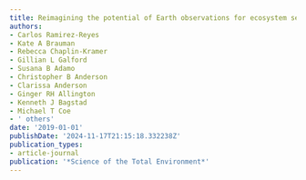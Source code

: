 ```yaml
---
title: Reimagining the potential of Earth observations for ecosystem service assessments
authors:
- Carlos Ramirez-Reyes
- Kate A Brauman
- Rebecca Chaplin-Kramer
- Gillian L Galford
- Susana B Adamo
- Christopher B Anderson
- Clarissa Anderson
- Ginger RH Allington
- Kenneth J Bagstad
- Michael T Coe
- ' others'
date: '2019-01-01'
publishDate: '2024-11-17T21:15:18.332238Z'
publication_types:
- article-journal
publication: '*Science of the Total Environment*'
---
```

